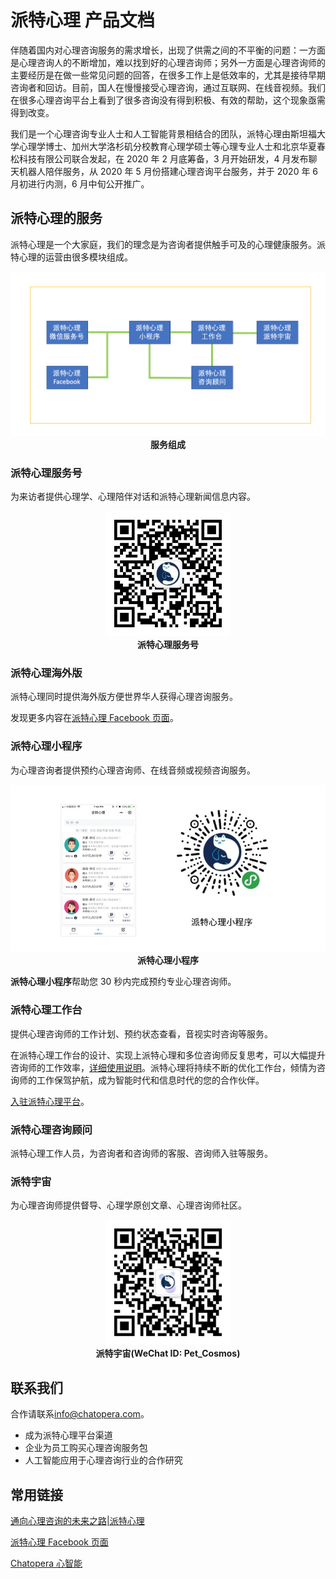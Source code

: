 # 派特心理 产品文档

伴随着国内对心理咨询服务的需求增长，出现了供需之间的不平衡的问题：一方面是心理咨询人的不断增加，难以找到好的心理咨询师；另外一方面是心理咨询师的主要经历是在做一些常见问题的回答，在很多工作上是低效率的，尤其是接待早期咨询者和回访。目前，国人在慢慢接受心理咨询，通过互联网、在线音视频。我们在很多心理咨询平台上看到了很多咨询没有得到积极、有效的帮助，这个现象亟需得到改变。

我们是一个心理咨询专业人士和人工智能背景相结合的团队，派特心理由斯坦福大学心理学博士、加州大学洛杉矶分校教育心理学硕士等心理专业人士和北京华夏春松科技有限公司联合发起，在 2020 年 2 月底筹备，3 月开始研发，4 月发布聊天机器人陪伴服务，从 2020 年 5 月份搭建心理咨询平台服务，并于 2020 年 6 月初进行内测，6 月中旬公开推广。

## 派特心理的服务

派特心理是一个大家庭，我们的理念是为咨询者提供触手可及的心理健康服务。派特心理的运营由很多模块组成。

<p align="center">
<img width="600" src="images/home/1.png" alt="服务组成" />
</br>
<b>服务组成</b>
</p>

### 派特心理服务号

为来访者提供心理学、心理陪伴对话和派特心理新闻信息内容。

<p align="center">
<img width="200" src="images/gzh/PetPsychology.jpg" alt="派特心理服务号" />
</br>
<b>派特心理服务号</b>
</p>

### 派特心理海外版

派特心理同时提供海外版方便世界华人获得心理咨询服务。

发现更多内容在[派特心理 Facebook 页面](https://www.facebook.com/%E6%B4%BE%E7%89%B9%E5%BF%83%E7%90%86-106132134449488)。

### 派特心理小程序

为心理咨询者提供预约心理咨询师、在线音频或视频咨询服务。

<p align="center">
<img width="600" src="images/home/pet-xca.jpg" alt="派特心理小程序" />
</br>
<b>派特心理小程序</b>
</p>

**派特心理小程序**帮助您 30 秒内完成预约专业心理咨询师。

### 派特心理工作台

提供心理咨询师的工作计划、预约状态查看，音视实时咨询等服务。

在派特心理工作台的设计、实现上派特心理和多位咨询师反复思考，可以大幅提升咨询师的工作效率，[详细使用说明](/products/petpsy-workspace/index.html)。派特心理将持续不断的优化工作台，倾情为咨询师的工作保驾护航，成为智能时代和信息时代的您的合作伙伴。

[入驻派特心理平台](https://mp.weixin.qq.com/s/pWgopur9pRhygW-qkvG9qA)。

### 派特心理咨询顾问

派特心理工作人员，为咨询者和咨询师的客服、咨询师入驻等服务。

### 派特宇宙

为心理咨询师提供督导、心理学原创文章、心理咨询师社区。

<p align="center">
<img width="200" src="images/gzh/qrcode_for_gh_711984e17ea2_860.jpg" alt="派特宇宙" />
</br>
<b>派特宇宙(WeChat ID: Pet_Cosmos)</b>
</p>

<!-- TODO: add qrcode -->

## 联系我们

合作请联系<a href="mailto:info@chatopera.com">info@chatopera.com</a>。

- 成为派特心理平台渠道
- 企业为员工购买心理咨询服务包
- 人工智能应用于心理咨询行业的合作研究

## 常用链接

[通向心理咨询的未来之路|派特心理](https://zhuanlan.zhihu.com/p/128632328)

[派特心理 Facebook 页面](https://www.facebook.com/%E6%B4%BE%E7%89%B9%E5%BF%83%E7%90%86-106132134449488)

[Chatopera 心智能](https://docs.chatopera.com/products/psych-assistant/index.html)
